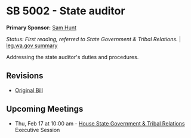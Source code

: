 # SB 5002 - State auditor
**Primary Sponsor:** [Sam Hunt](/person/leg/sam.hunt.md)

*Status: First reading, referred to State Government & Tribal Relations.* | [leg.wa.gov summary](https://app.leg.wa.gov/billsummary?BillNumber=5002&Year=2021)

Addressing the state auditor's duties and procedures.

## Revisions
* [Original Bill](1/)

## Upcoming Meetings
* Thu, Feb 17 at 10:00 am - [House State Government & Tribal Relations](/house/2021-22/SGOV/) Executive Session